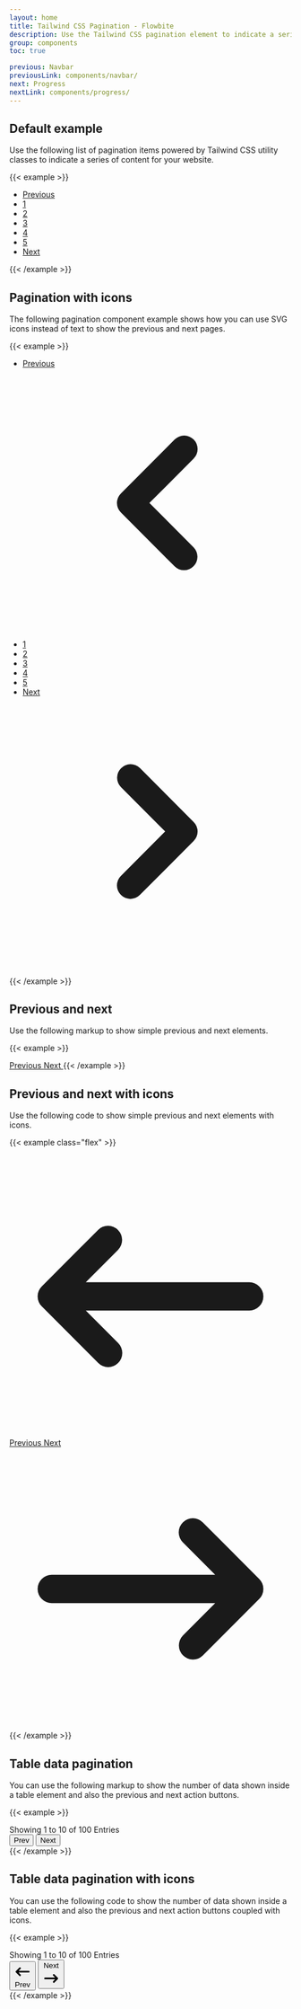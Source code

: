 ```yaml
---
layout: home
title: Tailwind CSS Pagination - Flowbite
description: Use the Tailwind CSS pagination element to indicate a series of content across various pages
group: components
toc: true

previous: Navbar
previousLink: components/navbar/
next: Progress
nextLink: components/progress/
---
```


## Default example

Use the following list of pagination items powered by Tailwind CSS utility classes to indicate a series of content for your website.

{{< example >}}
<nav aria-label="Page navigation example">
  <ul class="inline-flex -space-x-px">
    <li>
      <a href="#" class="px-3 py-2 ml-0 leading-tight text-gray-500 bg-white border border-gray-300 rounded-l-lg hover:bg-gray-100 hover:text-gray-700 dark:bg-gray-800 dark:border-gray-700 dark:text-gray-400 dark:hover:bg-gray-700 dark:hover:text-white">Previous</a>
    </li>
    <li>
      <a href="#" class="px-3 py-2 leading-tight text-gray-500 bg-white border border-gray-300 hover:bg-gray-100 hover:text-gray-700 dark:bg-gray-800 dark:border-gray-700 dark:text-gray-400 dark:hover:bg-gray-700 dark:hover:text-white">1</a>
    </li>
    <li>
      <a href="#" class="px-3 py-2 leading-tight text-gray-500 bg-white border border-gray-300 hover:bg-gray-100 hover:text-gray-700 dark:bg-gray-800 dark:border-gray-700 dark:text-gray-400 dark:hover:bg-gray-700 dark:hover:text-white">2</a>
    </li>
    <li>
      <a href="#" aria-current="page" class="px-3 py-2 text-blue-600 border border-gray-300 bg-blue-50 hover:bg-blue-100 hover:text-blue-700 dark:border-gray-700 dark:bg-gray-700 dark:text-white">3</a>
    </li>
    <li>
      <a href="#" class="px-3 py-2 leading-tight text-gray-500 bg-white border border-gray-300 hover:bg-gray-100 hover:text-gray-700 dark:bg-gray-800 dark:border-gray-700 dark:text-gray-400 dark:hover:bg-gray-700 dark:hover:text-white">4</a>
    </li>
    <li>
      <a href="#" class="px-3 py-2 leading-tight text-gray-500 bg-white border border-gray-300 hover:bg-gray-100 hover:text-gray-700 dark:bg-gray-800 dark:border-gray-700 dark:text-gray-400 dark:hover:bg-gray-700 dark:hover:text-white">5</a>
    </li>
    <li>
      <a href="#" class="px-3 py-2 leading-tight text-gray-500 bg-white border border-gray-300 rounded-r-lg hover:bg-gray-100 hover:text-gray-700 dark:bg-gray-800 dark:border-gray-700 dark:text-gray-400 dark:hover:bg-gray-700 dark:hover:text-white">Next</a>
    </li>
  </ul>
</nav>
{{< /example >}}

## Pagination with icons

The following pagination component example shows how you can use SVG icons instead of text to show the previous and next pages.

{{< example >}}
<nav aria-label="Page navigation example">
  <ul class="inline-flex items-center -space-x-px">
    <li>
      <a href="#" class="block px-3 py-2 ml-0 leading-tight text-gray-500 bg-white border border-gray-300 rounded-l-lg hover:bg-gray-100 hover:text-gray-700 dark:bg-gray-800 dark:border-gray-700 dark:text-gray-400 dark:hover:bg-gray-700 dark:hover:text-white">
        <span class="sr-only">Previous</span>
        <svg class="w-5 h-5" fill="currentColor" viewBox="0 0 20 20" xmlns="http://www.w3.org/2000/svg"><path fill-rule="evenodd" d="M12.707 5.293a1 1 0 010 1.414L9.414 10l3.293 3.293a1 1 0 01-1.414 1.414l-4-4a1 1 0 010-1.414l4-4a1 1 0 011.414 0z" clip-rule="evenodd"></path></svg>
      </a>
    </li>
    <li>
      <a href="#" class="px-3 py-2 leading-tight text-gray-500 bg-white border border-gray-300 hover:bg-gray-100 hover:text-gray-700 dark:bg-gray-800 dark:border-gray-700 dark:text-gray-400 dark:hover:bg-gray-700 dark:hover:text-white">1</a>
    </li>
    <li>
      <a href="#" class="px-3 py-2 leading-tight text-gray-500 bg-white border border-gray-300 hover:bg-gray-100 hover:text-gray-700 dark:bg-gray-800 dark:border-gray-700 dark:text-gray-400 dark:hover:bg-gray-700 dark:hover:text-white">2</a>
    </li>
    <li>
      <a href="#" aria-current="page" class="z-10 px-3 py-2 leading-tight text-blue-600 border border-blue-300 bg-blue-50 hover:bg-blue-100 hover:text-blue-700 dark:border-gray-700 dark:bg-gray-700 dark:text-white">3</a>
    </li>
    <li>
      <a href="#" class="px-3 py-2 leading-tight text-gray-500 bg-white border border-gray-300 hover:bg-gray-100 hover:text-gray-700 dark:bg-gray-800 dark:border-gray-700 dark:text-gray-400 dark:hover:bg-gray-700 dark:hover:text-white">4</a>
    </li>
    <li>
      <a href="#" class="px-3 py-2 leading-tight text-gray-500 bg-white border border-gray-300 hover:bg-gray-100 hover:text-gray-700 dark:bg-gray-800 dark:border-gray-700 dark:text-gray-400 dark:hover:bg-gray-700 dark:hover:text-white">5</a>
    </li>
    <li>
      <a href="#" class="block px-3 py-2 leading-tight text-gray-500 bg-white border border-gray-300 rounded-r-lg hover:bg-gray-100 hover:text-gray-700 dark:bg-gray-800 dark:border-gray-700 dark:text-gray-400 dark:hover:bg-gray-700 dark:hover:text-white">
        <span class="sr-only">Next</span>
        <svg class="w-5 h-5" fill="currentColor" viewBox="0 0 20 20" xmlns="http://www.w3.org/2000/svg"><path fill-rule="evenodd" d="M7.293 14.707a1 1 0 010-1.414L10.586 10 7.293 6.707a1 1 0 011.414-1.414l4 4a1 1 0 010 1.414l-4 4a1 1 0 01-1.414 0z" clip-rule="evenodd"></path></svg>
      </a>
    </li>
  </ul>
</nav>
{{< /example >}}

## Previous and next

Use the following markup to show simple previous and next elements.

{{< example >}}
<!-- Previous Button -->
<a href="#" class="inline-flex items-center px-4 py-2 text-sm font-medium text-gray-500 bg-white border border-gray-300 rounded-lg hover:bg-gray-100 hover:text-gray-700 dark:bg-gray-800 dark:border-gray-700 dark:text-gray-400 dark:hover:bg-gray-700 dark:hover:text-white">
  Previous
</a>

<!-- Next Button -->
<a href="#" class="inline-flex items-center px-4 py-2 ml-3 text-sm font-medium text-gray-500 bg-white border border-gray-300 rounded-lg hover:bg-gray-100 hover:text-gray-700 dark:bg-gray-800 dark:border-gray-700 dark:text-gray-400 dark:hover:bg-gray-700 dark:hover:text-white">
  Next
</a>
{{< /example >}}

## Previous and next with icons

Use the following code to show simple previous and next elements with icons.

{{< example class="flex" >}}
<!-- Previous Button -->
<a href="#" class="inline-flex items-center px-4 py-2 mr-3 text-sm font-medium text-gray-500 bg-white border border-gray-300 rounded-lg hover:bg-gray-100 hover:text-gray-700 dark:bg-gray-800 dark:border-gray-700 dark:text-gray-400 dark:hover:bg-gray-700 dark:hover:text-white">
  <svg class="w-5 h-5 mr-2" fill="currentColor" viewBox="0 0 20 20" xmlns="http://www.w3.org/2000/svg"><path fill-rule="evenodd" d="M7.707 14.707a1 1 0 01-1.414 0l-4-4a1 1 0 010-1.414l4-4a1 1 0 011.414 1.414L5.414 9H17a1 1 0 110 2H5.414l2.293 2.293a1 1 0 010 1.414z" clip-rule="evenodd"></path></svg>
  Previous
</a>
<a href="#" class="inline-flex items-center px-4 py-2 text-sm font-medium text-gray-500 bg-white border border-gray-300 rounded-lg hover:bg-gray-100 hover:text-gray-700 dark:bg-gray-800 dark:border-gray-700 dark:text-gray-400 dark:hover:bg-gray-700 dark:hover:text-white">
  Next
  <svg class="w-5 h-5 ml-2" fill="currentColor" viewBox="0 0 20 20" xmlns="http://www.w3.org/2000/svg"><path fill-rule="evenodd" d="M12.293 5.293a1 1 0 011.414 0l4 4a1 1 0 010 1.414l-4 4a1 1 0 01-1.414-1.414L14.586 11H3a1 1 0 110-2h11.586l-2.293-2.293a1 1 0 010-1.414z" clip-rule="evenodd"></path></svg>
</a>
{{< /example >}}

## Table data pagination

You can use the following markup to show the number of data shown inside a table element and also the previous and next action buttons.

{{< example >}}
<div class="flex flex-col items-center">
  <!-- Help text -->
  <span class="text-sm text-gray-700 dark:text-gray-400">
      Showing <span class="font-semibold text-gray-900 dark:text-white">1</span> to <span class="font-semibold text-gray-900 dark:text-white">10</span> of <span class="font-semibold text-gray-900 dark:text-white">100</span> Entries
  </span>
  <!-- Buttons -->
  <div class="inline-flex mt-2 xs:mt-0">
      <button class="px-4 py-2 text-sm font-medium text-white bg-gray-800 rounded-l hover:bg-gray-900 dark:bg-gray-800 dark:border-gray-700 dark:text-gray-400 dark:hover:bg-gray-700 dark:hover:text-white">
          Prev
      </button>
      <button class="px-4 py-2 text-sm font-medium text-white bg-gray-800 border-0 border-l border-gray-700 rounded-r hover:bg-gray-900 dark:bg-gray-800 dark:border-gray-700 dark:text-gray-400 dark:hover:bg-gray-700 dark:hover:text-white">
          Next
      </button>
  </div>
</div>
{{< /example >}}

## Table data pagination with icons

You can use the following code to show the number of data shown inside a table element and also the previous and next action buttons coupled with icons.

{{< example >}}
<div class="flex flex-col items-center">
  <!-- Help text -->
  <span class="text-sm text-gray-700 dark:text-gray-400">
      Showing <span class="font-semibold text-gray-900 dark:text-white">1</span> to <span class="font-semibold text-gray-900 dark:text-white">10</span> of <span class="font-semibold text-gray-900 dark:text-white">100</span> Entries
  </span>
  <div class="inline-flex mt-2 xs:mt-0">
    <!-- Buttons -->
    <button class="inline-flex items-center px-4 py-2 text-sm font-medium text-white bg-gray-800 rounded-l hover:bg-gray-900 dark:bg-gray-800 dark:border-gray-700 dark:text-gray-400 dark:hover:bg-gray-700 dark:hover:text-white">
        <svg class="w-5 h-5 mr-2" fill="currentColor" viewBox="0 0 20 20" xmlns="http://www.w3.org/2000/svg"><path fill-rule="evenodd" d="M7.707 14.707a1 1 0 01-1.414 0l-4-4a1 1 0 010-1.414l4-4a1 1 0 011.414 1.414L5.414 9H17a1 1 0 110 2H5.414l2.293 2.293a1 1 0 010 1.414z" clip-rule="evenodd"></path></svg>
        Prev
    </button>
    <button class="inline-flex items-center px-4 py-2 text-sm font-medium text-white bg-gray-800 border-0 border-l border-gray-700 rounded-r hover:bg-gray-900 dark:bg-gray-800 dark:border-gray-700 dark:text-gray-400 dark:hover:bg-gray-700 dark:hover:text-white">
        Next
        <svg class="w-5 h-5 ml-2" fill="currentColor" viewBox="0 0 20 20" xmlns="http://www.w3.org/2000/svg"><path fill-rule="evenodd" d="M12.293 5.293a1 1 0 011.414 0l4 4a1 1 0 010 1.414l-4 4a1 1 0 01-1.414-1.414L14.586 11H3a1 1 0 110-2h11.586l-2.293-2.293a1 1 0 010-1.414z" clip-rule="evenodd"></path></svg>
    </button>
  </div>
</div>
{{< /example >}}
